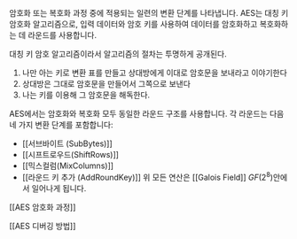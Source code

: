 암호화 또는 복호화 과정 중에 적용되는 일련의 변환 단계를 나타냅니다. AES는 대칭 키 암호화 알고리즘으로, 입력 데이터와 암호 키를 사용하여 데이터를 암호화하고 복호화하는 데 라운드를 사용합니다.

대칭 키 암호 알고리즘이라서 알고리즘의 절차는 투명하게 공개된다.
1) 나만 아는 키로 변환 표를 만들고 상대방에게 이대로 암호문을 보내라고 이야기한다
2) 상대방은 그대로 암호문을 만들어서 그쪽으로 보낸다
3) 나는 키를 이용해 그 암호문을 해독한다.

AES에서는 암호화와 복호화 모두 동일한 라운드 구조를 사용합니다. 각 라운드는 다음 네 가지 변환 단계를 포함합니다:
- [[서브바이트 (SubBytes)]]
- [[시프트로우드(ShiftRows)]]
- [[믹스컬럼(MixColumns)]]
- [[라운드 키 추가 (AddRoundKey)]]
위 모든 연산은 [[Galois Field]]  $GF(2^8)$안에서 일어나게 됩니다.


[[AES 암호화 과정]]

[[AES 디버깅 방법]]
